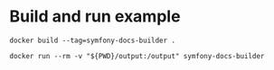 # Build and run example

```
docker build --tag=symfony-docs-builder .

docker run --rm -v "${PWD}/output:/output" symfony-docs-builder
```
